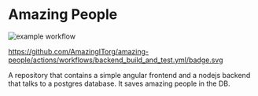 # Amazing People

![example workflow](https://github.com/AmazingITorg/amazing-people/actions/workflows/frontend_build_and_test.yml/badge.svg)


https://github.com/AmazingITorg/amazing-people/actions/workflows/backend_build_and_test.yml/badge.svg

A repository that contains a simple angular frontend and a nodejs backend that talks to a postgres database. It saves amazing people in the DB.
